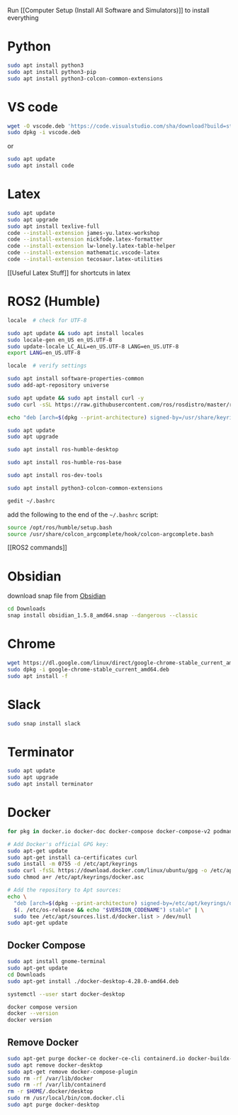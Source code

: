 Run  [[Computer Setup (Install All Software and Simulators)]] to install everything
# Python
```bash
sudo apt install python3
sudo apt install python3-pip
sudo apt install python3-colcon-common-extensions
```
# VS code
```bash
wget -O vscode.deb 'https://code.visualstudio.com/sha/download?build=stable&os=linux-deb-x64'
sudo dpkg -i vscode.deb
```
or
```bash
sudo apt update
sudo apt install code
```

# Latex
```bash
sudo apt update
sudo apt upgrade
sudo apt install texlive-full
code --install-extension james-yu.latex-workshop
code --install-extension nickfode.latex-formatter
code --install-extension lw-lonely.latex-table-helper
code --install-extension mathematic.vscode-latex
code --install-extension tecosaur.latex-utilities
```
[[Useful Latex Stuff]] for shortcuts in latex
# ROS2 (Humble)
```bash
locale  # check for UTF-8

sudo apt update && sudo apt install locales
sudo locale-gen en_US en_US.UTF-8
sudo update-locale LC_ALL=en_US.UTF-8 LANG=en_US.UTF-8
export LANG=en_US.UTF-8

locale  # verify settings

sudo apt install software-properties-common
sudo add-apt-repository universe

sudo apt update && sudo apt install curl -y
sudo curl -sSL https://raw.githubusercontent.com/ros/rosdistro/master/ros.key -o /usr/share/keyrings/ros-archive-keyring.gpg

echo "deb [arch=$(dpkg --print-architecture) signed-by=/usr/share/keyrings/ros-archive-keyring.gpg] http://packages.ros.org/ros2/ubuntu $(. /etc/os-release && echo $UBUNTU_CODENAME) main" | sudo tee /etc/apt/sources.list.d/ros2.list > /dev/null

sudo apt update
sudo apt upgrade

sudo apt install ros-humble-desktop

sudo apt install ros-humble-ros-base

sudo apt install ros-dev-tools

sudo apt install python3-colcon-common-extensions

gedit ~/.bashrc
```
add the following to the end of the `~/.bashrc` script:
```bash
source /opt/ros/humble/setup.bash
source /usr/share/colcon_argcomplete/hook/colcon-argcomplete.bash
```
[[ROS2 commands]] 

# Obsidian
download snap file from [Obsidian](https://obsidian.md/download)
```bash
cd Downloads
snap install obsidian_1.5.8_amd64.snap --dangerous --classic
```

# Chrome
```bash
wget https://dl.google.com/linux/direct/google-chrome-stable_current_amd64.deb
sudo dpkg -i google-chrome-stable_current_amd64.deb
sudo apt install -f
```

# Slack
```bash
sudo snap install slack
```

# Terminator
```bash
sudo apt update
sudo apt upgrade 
sudo apt install terminator
```

# Docker
```bash
for pkg in docker.io docker-doc docker-compose docker-compose-v2 podman-docker containerd runc; do sudo apt-get remove $pkg; done

# Add Docker's official GPG key:
sudo apt-get update
sudo apt-get install ca-certificates curl
sudo install -m 0755 -d /etc/apt/keyrings
sudo curl -fsSL https://download.docker.com/linux/ubuntu/gpg -o /etc/apt/keyrings/docker.asc
sudo chmod a+r /etc/apt/keyrings/docker.asc

# Add the repository to Apt sources:
echo \
  "deb [arch=$(dpkg --print-architecture) signed-by=/etc/apt/keyrings/docker.asc] https://download.docker.com/linux/ubuntu \
  $(. /etc/os-release && echo "$VERSION_CODENAME") stable" | \
  sudo tee /etc/apt/sources.list.d/docker.list > /dev/null
sudo apt-get update
```
## Docker Compose
```bash
sudo apt install gnome-terminal
sudo apt-get update
cd Downloads
sudo apt-get install ./docker-desktop-4.28.0-amd64.deb

systemctl --user start docker-desktop

docker compose version
docker --version
docker version
```
## Remove Docker
```bash
sudo apt-get purge docker-ce docker-ce-cli containerd.io docker-buildx-plugin docker-compose-plugin docker-ce-rootless-extras
sudo apt remove docker-desktop
sudo apt-get remove docker-compose-plugin
sudo rm -rf /var/lib/docker
sudo rm -rf /var/lib/containerd
rm -r $HOME/.docker/desktop
sudo rm /usr/local/bin/com.docker.cli
sudo apt purge docker-desktop

```
